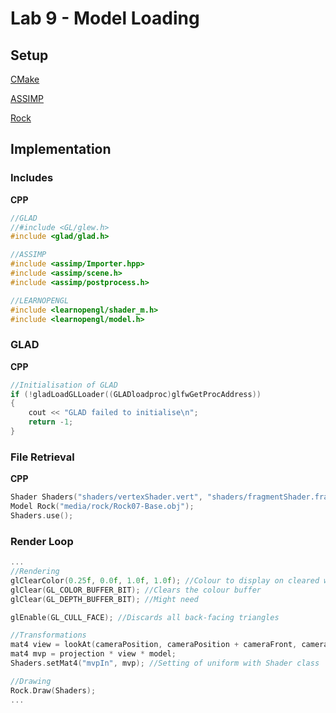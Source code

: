 # Lab 9 - Model Loading
## Setup
[CMake](https://cmake.org/download/)

[ASSIMP](https://github.com/assimp/assimp/blob/master/Build.md)

[Rock](https://www.turbosquid.com/3d-models/rock07base3ds-3d-1899446)

## Implementation
### Includes
**CPP**
```c++
//GLAD
//#include <GL/glew.h>
#include <glad/glad.h>

//ASSIMP
#include <assimp/Importer.hpp>
#include <assimp/scene.h>
#include <assimp/postprocess.h>

//LEARNOPENGL
#include <learnopengl/shader_m.h>
#include <learnopengl/model.h>
```

### GLAD
**CPP**
```c++
//Initialisation of GLAD
if (!gladLoadGLLoader((GLADloadproc)glfwGetProcAddress))
{
    cout << "GLAD failed to initialise\n";
    return -1;
}
```

### File Retrieval
**CPP**
```c++
Shader Shaders("shaders/vertexShader.vert", "shaders/fragmentShader.frag");
Model Rock("media/rock/Rock07-Base.obj");
Shaders.use();
```

### Render Loop
```c++
...
//Rendering
glClearColor(0.25f, 0.0f, 1.0f, 1.0f); //Colour to display on cleared window
glClear(GL_COLOR_BUFFER_BIT); //Clears the colour buffer
glClear(GL_DEPTH_BUFFER_BIT); //Might need

glEnable(GL_CULL_FACE); //Discards all back-facing triangles

//Transformations
mat4 view = lookAt(cameraPosition, cameraPosition + cameraFront, cameraUp); //Sets the position of the viewer, the movement direction in relation to it & the world up direction
mat4 mvp = projection * view * model;
Shaders.setMat4("mvpIn", mvp); //Setting of uniform with Shader class

//Drawing
Rock.Draw(Shaders);
...
```